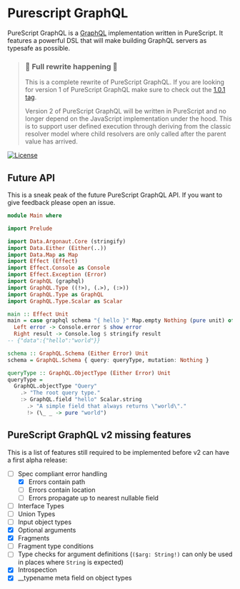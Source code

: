 # Purescript GraphQL

PureScript GraphQL is a [GraphQL](https://graphql.org) implementation written in PureScript. It features a powerful DSL that will make building GraphQL servers as typesafe as possible.

> ### 🚧 Full rewrite happening 🚧
>
> This is a complete rewrite of PureScript GraphQL. If you are looking for version 1 of PureScript GraphQL make sure to check out the [1.0.1 tag](https://github.com/hendrikniemann/purescript-graphql/tree/v1.0.1).
>
> Version 2 of PureScript GraphQL will be written in PureScript and no longer depend on the JavaScript implementation under the hood. This is to support user defined execution through deriving from the classic resolver model where child resolvers are only called after the parent value has arrived.

[![License](https://img.shields.io/github/license/hendrikniemann/purescript-graphql.svg)](https://github.com/hendrikniemann/purescript-graphql/blob/master/LICENSE)

## Future API

This is a sneak peak of the future PureScript GraphQL API. If you want to give feedback please open an issue.

```purescript
module Main where

import Prelude

import Data.Argonaut.Core (stringify)
import Data.Either (Either(..))
import Data.Map as Map
import Effect (Effect)
import Effect.Console as Console
import Effect.Exception (Error)
import GraphQL (graphql)
import GraphQL.Type ((!>), (.>), (:>))
import GraphQL.Type as GraphQL
import GraphQL.Type.Scalar as Scalar

main :: Effect Unit
main = case graphql schema "{ hello }" Map.empty Nothing (pure unit) of
  Left error -> Console.error $ show error
  Right result -> Console.log $ stringify result
-- {"data":{"hello":"world"}}

schema :: GraphQL.Schema (Either Error) Unit
schema = GraphQL.Schema { query: queryType, mutation: Nothing }

queryType :: GraphQL.ObjectType (Either Error) Unit
queryType =
  GraphQL.objectType "Query"
    .> "The root query type."
    :> GraphQL.field "hello" Scalar.string
      .> "A simple field that always returns \"world\"."
      !> (\_ _ -> pure "world")
```

## PureScript GraphQL v2 missing features

This is a list of features still required to be implemented before v2 can have a first alpha release:

- [ ] Spec compliant error handling
  - [x] Errors contain path
  - [ ] Errors contain location
  - [ ] Errors propagate up to nearest nullable field
- [ ] Interface Types
- [ ] Union Types
- [ ] Input object types
- [x] Optional arguments
- [x] Fragments
- [ ] Fragment type conditions
- [ ] Type checks for argument definitions
      (`($arg: String!)` can only be used in places where `String` is expected)
- [x] Introspection
- [x] \_\_typename meta field on object types
